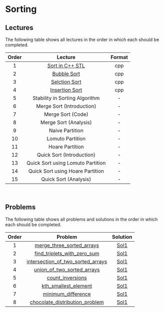 # Sorting

## Lectures

The following table shows all lectures in the order in which each should be completed.

| Order | Lecture | Format |
|:---:|:---:|:---:|
| 1 | [Sort in C++ STL](lectures/sort_in_stl.cpp) | cpp |
| 2 | [Bubble Sort](lectures/bubble_sort.pdf) | cpp |
| 3 | [Selction Sort](lectures/selection_sort.pdf) | cpp |
| 4 | [Insertion Sort](lectures/insertion_sort.pdf) | cpp |
| 5 | Stability in Sorting Algorithm | - |
| 6 | Merge Sort (Introduction) | - |
| 7 | Merge Sort (Code) | - |
| 8 | Merge Sort (Analysis) | - |
| 9 | Naive Partition | - |
| 10 | Lomuto Partition | - |
| 11 | Hoare Partition | - |
| 12 | Quick Sort (Introduction) | - |
| 13 | Quick Sort using Lomuto Partition | - |
| 14 | Quick Sort using Hoare Partition | - |
| 15 | Quick Sort (Analysis) | - |
<br>

## Problems

The following table shows all problems and solutions in the order in which each should be completed.

| Order | Problem | Solution |
|:---:|:---:|:---:|
| 1 | [merge_three_sorted_arrays](problems/merge_three_sorted_arrays.pdf) | [Sol1](solutions/merge_three_sorted_arrays.cpp) |
| 2 | [find_triplets_with_zero_sum](problems/find_triplets_with_zero_sum.pdf) | [Sol1](solutions/find_triplets_with_zero_sum.cpp) |
| 3 | [intersection_of_two_sorted_arrays](problems/intersection_of_two_sorted_arrays.pdf) | [Sol1](solutions/intersection_of_two_sorted_arrays.cpp) |
| 4 | [union_of_two_sorted_arrays](problems/union_of_two_sorted_arrays.pdf) | [Sol1](solutions/union_of_two_sorted_arrays.cpp) |
| 5 | [count_inversions](problems/count_inversions.pdf) | [Sol1](solutions/count_inversions.cpp) |
| 6 | [kth_smallest_element]() | [Sol1]() |
| 7 | [minimum_difference]() | [Sol1]() |
| 8 | [chocolate_distribution_problem]() | [Sol1]() |
